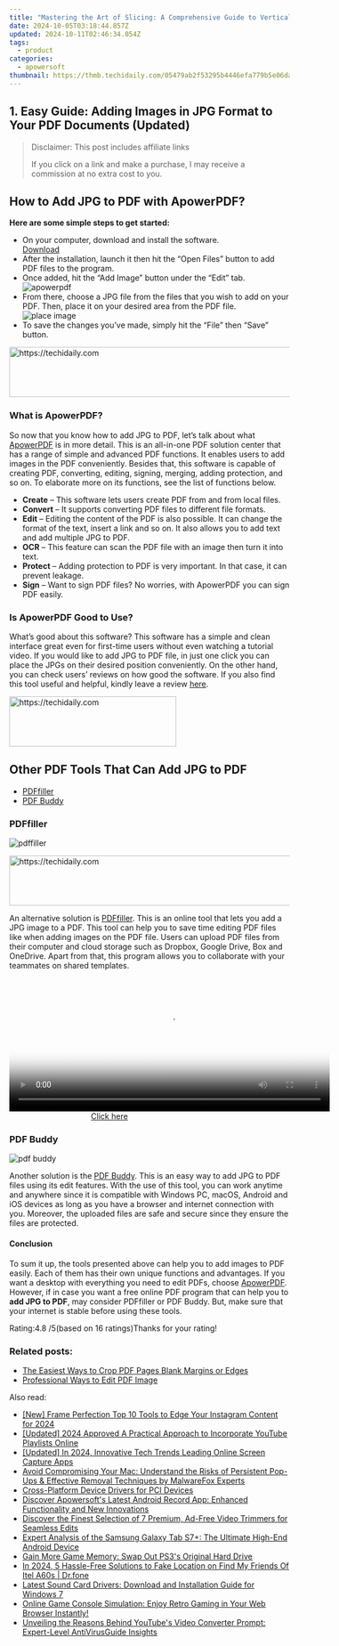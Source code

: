 ```yaml
---
title: "Mastering the Art of Slicing: A Comprehensive Guide to Vertical Video Editing"
date: 2024-10-05T03:18:44.857Z
updated: 2024-10-11T02:46:34.054Z
tags:
  - product
categories:
  - apowersoft
thumbnail: https://thmb.techidaily.com/05479ab2f53295b4446efa779b5e06dadae08cc862a5624cd34b09a0a0a9e6ca.png
---
```


## 1. Easy Guide: Adding Images in JPG Format to Your PDF Documents (Updated)

>  Disclaimer: This post includes affiliate links
>
>  If you click on a link and make a purchase, I may receive a commission at no extra cost to you.
>

## How to Add JPG to PDF with ApowerPDF?

**Here are some simple steps to get started:**

* On your computer, download and install the software.  
[Download](https://tools.techidaily.com/apowersoft/products/)
* After the installation, launch it then hit the “Open Files” button to add PDF files to the program.
* Once added, hit the “Add Image” button under the “Edit” tab.  
![apowerpdf](https://www.apowersoft.com//webusupload.aoscdn.com/apowercom/wp-content/uploads/2020/07/add-image.jpg.webp)
* From there, choose a JPG file from the files that you wish to add on your PDF. Then, place it on your desired area from the PDF file.  
![place image](https://www.apowersoft.com//webusupload.aoscdn.com/apowercom/wp-content/uploads/2020/07/place-jpg.jpg.webp)
* To save the changes you’ve made, simply hit the “File” then “Save” button.

<!-- affiliate ads begin -->
<a href="https://dhgate.sjv.io/c/5597632/1175223/12108" target="_top" id="1175223">
  <img src="//a.impactradius-go.com/display-ad/12108-1175223" border="0" alt="https://techidaily.com" width="728" height="90"/>
</a>
<img height="0" width="0" src="https://dhgate.sjv.io/i/5597632/1175223/12108" style="position:absolute;visibility:hidden;" border="0" />
<!-- affiliate ads end -->

### What is ApowerPDF?

So now that you know how to add JPG to PDF, let’s talk about what [ApowerPDF](https://tools.techidaily.com/apowersoft/apower-pdf/) is in more detail. This is an all-in-one PDF solution center that has a range of simple and advanced PDF functions. It enables users to add images in the PDF conveniently. Besides that, this software is capable of creating PDF, converting, editing, signing, merging, adding protection, and so on. To elaborate more on its functions, see the list of functions below.

* **Create** – This software lets users create PDF from and from local files.
* **Convert** – It supports converting PDF files to different file formats.
* **Edit**  – Editing the content of the PDF is also possible. It can change the format of the text, insert a link and so on. It also allows you to add text and add multiple JPG to PDF.
* **OCR** – This feature can scan the PDF file with an image then turn it into text.
* **Protect** – Adding protection to PDF is very important. In that case, it can prevent leakage.
* **Sign** – Want to sign PDF files? No worries, with ApowerPDF you can sign PDF easily.

### Is ApowerPDF Good to Use?

What’s good about this software? This software has a simple and clean interface great even for first-time users without even watching a tutorial video. If you would like to add JPG to PDF file, in just one click you can place the JPGs on their desired position conveniently. On the other hand, you can check users’ reviews on how good the software. If you also find this tool useful and helpful, kindly leave a review [here](https://www.g2crowd.com/products/apowerpdf/reviews).

<!-- affiliate ads begin -->
<a href="https://laganoo.pxf.io/c/5597632/1484951/16446" target="_top" id="1484951">
  <img src="//a.impactradius-go.com/display-ad/16446-1484951" border="0" alt="https://techidaily.com" width="300" height="90"/>
</a>
<img height="0" width="0" src="https://laganoo.pxf.io/i/5597632/1484951/16446" style="position:absolute;visibility:hidden;" border="0" />
<!-- affiliate ads end -->

## Other PDF Tools That Can Add JPG to PDF

* [PDFfiller](https://tools.techidaily.com/apowersoft/products/)
* [PDF Buddy](https://tools.techidaily.com/apowersoft/products/)

### PDFfiller

![pdffiller](https://www.apowersoft.com//webusupload.aoscdn.com/apowercom/wp-content/uploads/2020/07/add-image-pdffiller.jpg.webp)

<!-- affiliate ads begin -->
<a href="https://appsumo.8odi.net/c/5597632/2151883/7443" target="_top" id="2151883">
  <img src="//a.impactradius-go.com/display-ad/7443-2151883" border="0" alt="https://techidaily.com" width="728" height="90"/>
</a>
<img height="0" width="0" src="https://appsumo.8odi.net/i/5597632/2151883/7443" style="position:absolute;visibility:hidden;" border="0" />
<!-- affiliate ads end -->

An alternative solution is [PDFfiller](https://www.pdffiller.com/en/categories/add-image.htm). This is an online tool that lets you add a JPG image to a PDF. This tool can help you to save time editing PDF files like when adding images on the PDF file. Users can upload PDF files from their computer and cloud storage such as Dropbox, Google Drive, Box and OneDrive. Apart from that, this program allows you to collaborate with your teammates on shared templates.

<!-- affiliate ads begin -->
<span id="1938141">
					<video width="576" height="240" style="cursor:pointer"
           poster="//a.impactradius-go.com/display-clicktoplayimage/1938141.png"
           onclick="if(!this.playClicked){this.play();this.setAttribute('controls',true);this.playClicked=true;}">
	   <source src="//a.impactradius-go.com/display-ad/22993-1938141">
	   <img src="//a.impactradius-go.com/display-clicktoplayimage/1938141.png" style="border: none; height: 100%; width: 100%; object-fit: contain">
	</video>
	<div style="width:360px;text-align:center"><a href="javascript:window.open(decodeURIComponent('https%3A%2F%2Fhomestyler.sjv.io%2Fc%2F5597632%2F1938141%2F22993'), '_blank');void(0);">Click here</a></div>
</span>
<img height="0" width="0" src="https://imp.pxf.io/i/5597632/1938141/22993" style="position:absolute;visibility:hidden;" border="0" />
<!-- affiliate ads end -->

### PDF Buddy

![pdf buddy](https://www.apowersoft.com//webusupload.aoscdn.com/apowercom/wp-content/uploads/2020/07/add-jpg-using-pdfbuddy.jpg.webp)

Another solution is the [PDF Buddy](https://www.pdfbuddy.com/how-to/add-image-to-pdf). This is an easy way to add JPG to PDF files using its edit features. With the use of this tool, you can work anytime and anywhere since it is compatible with Windows PC, macOS, Android and iOS devices as long as you have a browser and internet connection with you. Moreover, the uploaded files are safe and secure since they ensure the files are protected.

#### Conclusion

To sum it up, the tools presented above can help you to add images to PDF easily. Each of them has their own unique functions and advantages. If you want a desktop with everything you need to edit PDFs, choose [ApowerPDF](https://tools.techidaily.com/apowersoft/apower-pdf/). However, if in case you want a free online PDF program that can help you to **add JPG to PDF**, may consider PDFfiller or PDF Buddy. But, make sure that your internet is stable before using these tools.

Rating:4.8 /5(based on 16 ratings)Thanks for your rating!

### Related posts:

* [The Easiest Ways to Crop PDF Pages Blank Margins or Edges](https://tools.techidaily.com/apowersoft/apower-pdf/)
* [Professional Ways to Edit PDF Image](https://tools.techidaily.com/apowersoft/apower-pdf/)

<ins class="adsbygoogle"
     style="display:block"
     data-ad-format="autorelaxed"
     data-ad-client="ca-pub-7571918770474297"
     data-ad-slot="1223367746"></ins>

<ins class="adsbygoogle"
     style="display:block"
     data-ad-client="ca-pub-7571918770474297"
     data-ad-slot="8358498916"
     data-ad-format="auto"
     data-full-width-responsive="true"></ins>

<span class="atpl-alsoreadstyle">Also read:</span>
<div><ul>
<li><a href="https://instagram-clips.techidaily.com/new-frame-perfection-top-10-tools-to-edge-your-instagram-content-for-2024/"><u>[New] Frame Perfection Top 10 Tools to Edge Your Instagram Content for 2024</u></a></li>
<li><a href="https://facebook-video-footage.techidaily.com/updated-2024-approved-a-practical-approach-to-incorporate-youtube-playlists-online/"><u>[Updated] 2024 Approved A Practical Approach to Incorporate YouTube Playlists Online</u></a></li>
<li><a href="https://screen-video-capture.techidaily.com/updated-in-2024-innovative-tech-trends-leading-online-screen-capture-apps/"><u>[Updated] In 2024, Innovative Tech Trends Leading Online Screen Capture Apps</u></a></li>
<li><a href="https://win-hot.techidaily.com/avoid-compromising-your-mac-understand-the-risks-of-persistent-pop-ups-and-effective-removal-techniques-by-malwarefox-experts/"><u>Avoid Compromising Your Mac: Understand the Risks of Persistent Pop-Ups & Effective Removal Techniques by MalwareFox Experts</u></a></li>
<li><a href="https://driver-error.techidaily.com/cross-platform-device-drivers-for-pci-devices/"><u>Cross-Platform Device Drivers for PCI Devices</u></a></li>
<li><a href="https://win-hot.techidaily.com/discover-apowersofts-latest-android-record-app-enhanced-functionality-and-new-innovations/"><u>Discover Apowersoft's Latest Android Record App: Enhanced Functionality and New Innovations</u></a></li>
<li><a href="https://win-hot.techidaily.com/discover-the-finest-selection-of-7-premium-ad-free-video-trimmers-for-seamless-edits/"><u>Discover the Finest Selection of 7 Premium, Ad-Free Video Trimmers for Seamless Edits</u></a></li>
<li><a href="https://buynow-marvelous.techidaily.com/expert-analysis-of-the-samsung-galaxy-tab-s7plus-the-ultimate-high-end-android-device/"><u>Expert Analysis of the Samsung Galaxy Tab S7+: The Ultimate High-End Android Device</u></a></li>
<li><a href="https://buynow-marvelous.techidaily.com/gain-more-game-memory-swap-out-ps3s-original-hard-drive/"><u>Gain More Game Memory: Swap Out PS3's Original Hard Drive</u></a></li>
<li><a href="https://fake-location.techidaily.com/in-2024-5-hassle-free-solutions-to-fake-location-on-find-my-friends-of-itel-a60s-drfone-by-drfone-virtual-android/"><u>In 2024, 5 Hassle-Free Solutions to Fake Location on Find My Friends Of Itel A60s | Dr.fone</u></a></li>
<li><a href="https://hardware-help.techidaily.com/latest-sound-card-drivers-download-and-installation-guide-for-windows-7/"><u>Latest Sound Card Drivers: Download and Installation Guide for Windows 7</u></a></li>
<li><a href="https://win-hot.techidaily.com/online-game-console-simulation-enjoy-retro-gaming-in-your-web-browser-instantly/"><u>Online Game Console Simulation: Enjoy Retro Gaming in Your Web Browser Instantly!</u></a></li>
<li><a href="https://win-hot.techidaily.com/unveiling-the-reasons-behind-youtubes-video-converter-prompt-expert-level-antivirusguide-insights/"><u>Unveiling the Reasons Behind YouTube's Video Converter Prompt: Expert-Level AntiVirusGuide Insights</u></a></li>
</ul></div>

